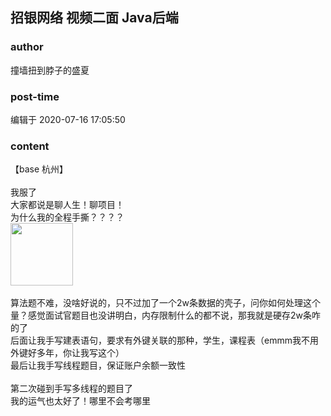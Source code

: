 ## 招银网络 视频二面 Java后端
### author 
撞墙扭到脖子的盛夏
### post-time 

编辑于  2020-07-16 17:05:50
### content 
<div class="post-topic-des nc-post-content">
 <div>
  【base 杭州】
 </div>
 <div>
  <br/>
 </div>
 <div>
  我服了
 </div>
 <div>
  大家都说是聊人生！聊项目！
 </div>
 <div>
  为什么我的全程手撕？？？？
 </div>
 <div>
  <img data-card-emoji="[哭笑]" height="100px" src="https://uploadfiles.nowcoder.com/images/20191018/468200_1571397817785_7B6FBD4C592D356E087A0F1053751007" width="100px"/>
  <br/>
 </div>
 <div>
  <br/>
 </div>
 <div>
  算法题不难，没啥好说的，只不过加了一个2w条数据的壳子，问你如何处理这个量？感觉面试官题目也没讲明白，内存限制什么的都不说，那我就是硬存2w条咋的了
 </div>
 <div>
  后面让我手写建表语句，要求有外键关联的那种，学生，课程表（emmm我不用外键好多年，你让我写这个）
 </div>
 <div>
  最后让我手写线程题目，保证账户余额一致性
 </div>
 <div>
  <br/>
 </div>
 <div>
  第二次碰到手写多线程的题目了
 </div>
 <div>
  我的运气也太好了！哪里不会考哪里
 </div>
</div>
